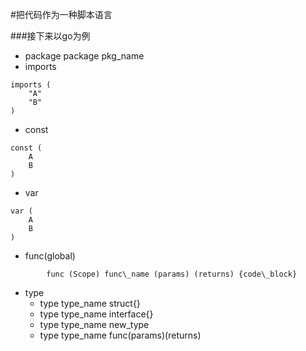#把代码作为一种脚本语言

###接下来以go为例
* package
   package pkg\_name
* imports
```
imports (
	"A"
	"B"
)
```
* const
```
const (
	A
	B
)
```
* var
```
var (
	A
	B
)
```
* func(global)
```
   		func (Scope) func\_name (params) (returns) {code\_block}
```
* type
   * type type\_name  struct{}
   * type type\_name interface{}
   * type type\_name new\_type
   * type type\_name func(params)(returns)

